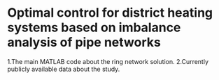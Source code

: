 # Optimal control for district heating systems based on imbalance analysis of pipe networks
1.The main MATLAB code about the ring network solution.
2.Currently publicly available data about the study.
